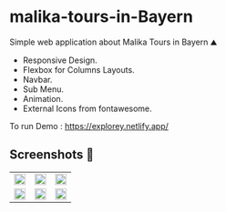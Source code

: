 # malika-tours-in-Bayern
Simple web application about Malika Tours in Bayern ⛰️
- Responsive Design. 
- Flexbox for Columns Layouts.
- Navbar. 
- Sub Menu. 
- Animation. 
- External Icons from fontawesome.  

To run Demo : https://explorey.netlify.app/

## Screenshots 🎉

<table >
 <tr>
  <td><img src='screenshots/img1.jpg' width='100%' /></td>
  <td><img src='screenshots/img2.jpg' width='100%' /></td>
  <td><img src='screenshots/img3.jpg' width='100%' /></td>
 </tr>
 <tr>
  <td><img src='screenshots/img4.jpg' width='100%' /></td>
  <td><img src='screenshots/img5.jpg' width='100%' /></td>
  <td><img src='screenshots/img6.jpg' width='100%' /></td>
 </tr>
</table>